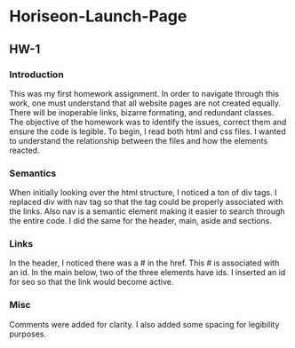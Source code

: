 # Horiseon-Launch-Page
<h2>HW-1</h2>


<h3>Introduction</h3>

This was my first homework assignment. In order to navigate through this work, one must understand that all website pages are not created equally. There will be inoperable links, bizarre formating, and redundant classes. The objective of the homework was to identify the issues, correct them and ensure the code is legible. To begin, I read both html and css files. I wanted to understand the relationship between the files and how the elements reacted.

<h3>Semantics</h3>

When initially looking over the html structure, I noticed a ton of div tags. I replaced div with nav tag so that the tag could be properly associated with the links. Also nav is a semantic element making it easier to search through the entire code. I did the same for the header, main, aside and sections.

<h3>Links</h3>
  
In the header, I noticed there was a # in the href. This # is associated with an id. In the main below, two of the three elements have ids. I inserted an id for seo so that the link would become active.
 
<h3>Misc</h3>
  
Comments were added for clarity. I also added some spacing for legibility purposes.  

